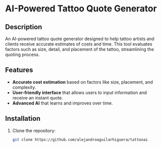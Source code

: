 # AI-Powered Tattoo Quote Generator

## Description
An AI-powered tattoo quote generator designed to help tattoo artists and clients receive accurate estimates of costs and time. This tool evaluates factors such as size, detail, and placement of the tattoo, streamlining the quoting process.

## Features
- **Accurate cost estimation** based on factors like size, placement, and complexity.
- **User-friendly interface** that allows users to input information and receive an instant quote.
- **Advanced AI** that learns and improves over time.

## Installation
1. Clone the repository:
   ```bash
   git clone https://github.com/alejandroaguilarhiguera/tattooai